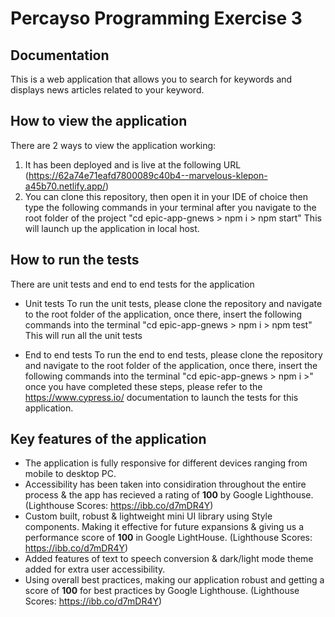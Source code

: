 # Percayso Programming Exercise 3

## Documentation

This is a web application that allows you to search for keywords and displays news articles related to your keyword.

## How to view the application

There are 2 ways to view the application working:

1. It has been deployed and is live at the following URL (https://62a74e71eafd7800089c40b4--marvelous-klepon-a45b70.netlify.app/)
2. You can clone this repository, then open it in your IDE of choice then type the following commands in your terminal after you navigate to the root folder of the project "cd epic-app-gnews > npm i > npm start"
   This will launch up the application in local host.

## How to run the tests

There are unit tests and end to end tests for the application

- Unit tests
  To run the unit tests, please clone the repository and navigate to the root folder of the application, once there, insert the following commands into the terminal "cd epic-app-gnews > npm i > npm test"
  This will run all the unit tests

- End to end tests
  To run the end to end tests, please clone the repository and navigate to the root folder of the application, once there, insert the following commands into the terminal "cd epic-app-gnews > npm i >"
  once you have completed these steps, please refer to the https://www.cypress.io/ documentation to launch the tests for this application.

## Key features of the application

- The application is fully responsive for different devices ranging from mobile to desktop PC.
- Accessibility has been taken into considiration throughout the entire process & the app has recieved a rating of **100** by Google Lighthouse. (Lighthouse Scores: https://ibb.co/d7mDR4Y)
- Custom built, robust & lightweight mini UI library using Style components. Making it effective for future expansions & giving us a performance score of **100** in Google LightHouse. (Lighthouse Scores: https://ibb.co/d7mDR4Y)
- Added features of text to speech conversion & dark/light mode theme added for extra user accessibility.
- Using overall best practices, making our application robust and getting a score of **100** for best practices by Google Lighthouse. (Lighthouse Scores: https://ibb.co/d7mDR4Y)
